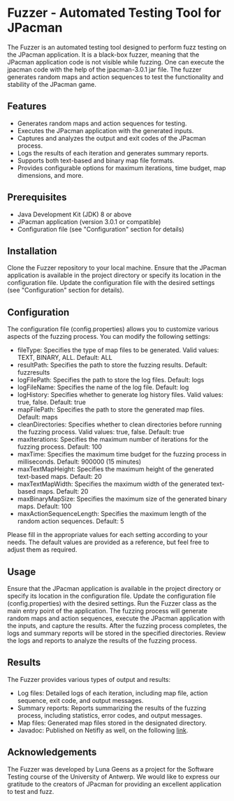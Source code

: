 # Fuzzer - Automated Testing Tool for JPacman
The Fuzzer is an automated testing tool designed to perform fuzz testing on the JPacman application. 
It is a black-box fuzzer, meaning that the JPacman application code is not visible while fuzzing.
One can execute the jpacman code with the help of the jpacman-3.0.1 jar file. 
The fuzzer generates random maps and action sequences to test the functionality and stability of the JPacman game.

## Features
- Generates random maps and action sequences for testing. 
- Executes the JPacman application with the generated inputs. 
- Captures and analyzes the output and exit codes of the JPacman process. 
- Logs the results of each iteration and generates summary reports. 
- Supports both text-based and binary map file formats. 
- Provides configurable options for maximum iterations, time budget, map dimensions, and more.

## Prerequisites
- Java Development Kit (JDK) 8 or above 
- JPacman application (version 3.0.1 or compatible) 
- Configuration file (see "Configuration" section for details)

## Installation
Clone the Fuzzer repository to your local machine.
Ensure that the JPacman application is available in the project directory or specify its location in the configuration file.
Update the configuration file with the desired settings (see "Configuration" section for details).

## Configuration
The configuration file (config.properties) allows you to customize various aspects of the fuzzing process. You can modify the following settings:

- fileType: Specifies the type of map files to be generated. Valid values: TEXT, BINARY, ALL. Default: ALL
- resultPath: Specifies the path to store the fuzzing results. Default: fuzzresults
- logFilePath: Specifies the path to store the log files. Default: logs
- logFileName: Specifies the name of the log file. Default: log
- logHistory: Specifies whether to generate log history files. Valid values: true, false. Default: true
- mapFilePath: Specifies the path to store the generated map files. Default: maps
- cleanDirectories: Specifies whether to clean directories before running the fuzzing process. Valid values: true, false. Default: true
- maxIterations: Specifies the maximum number of iterations for the fuzzing process. Default: 100
- maxTime: Specifies the maximum time budget for the fuzzing process in milliseconds. Default: 900000 (15 minutes)
- maxTextMapHeight: Specifies the maximum height of the generated text-based maps. Default: 20
- maxTextMapWidth: Specifies the maximum width of the generated text-based maps. Default: 20
- maxBinaryMapSize: Specifies the maximum size of the generated binary maps. Default: 100
- maxActionSequenceLength: Specifies the maximum length of the random action sequences. Default: 5

Please fill in the appropriate values for each setting according to your needs. The default values are provided as a reference, 
but feel free to adjust them as required.

## Usage
Ensure that the JPacman application is available in the project directory or specify its location in the configuration file.
Update the configuration file (config.properties) with the desired settings.
Run the Fuzzer class as the main entry point of the application.
The fuzzing process will generate random maps and action sequences, execute the JPacman application with the inputs, 
and capture the results.
After the fuzzing process completes, the logs and summary reports will be stored in the specified directories.
Review the logs and reports to analyze the results of the fuzzing process.

## Results
The Fuzzer provides various types of output and results:

- Log files: Detailed logs of each iteration, including map file, action sequence, exit code, and output messages.
- Summary reports: Reports summarizing the results of the fuzzing process, including statistics, error codes, and output messages.
- Map files: Generated map files stored in the designated directory.
- Javadoc: Published on Netifly as well, on the following [link](https://jpacmanfuzzsite.netlify.app/). 

## Acknowledgements
The Fuzzer was developed by Luna Geens as a project for the Software Testing course of the University of Antwerp.
We would like to express our gratitude to the creators of JPacman for providing an excellent application to test and fuzz.
